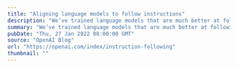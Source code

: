 ```yaml
---
title: "Aligning language models to follow instructions"
description: "We’ve trained language models that are much better at following user intentions than GPT-3 while also making them more truthful and less toxic, using techniques developed through our alignment research. These InstructGPT models, which are trained with humans in the loop, are now deployed as the default language models on our API."
summary: "We’ve trained language models that are much better at following user intentions than GPT-3 while also making them more truthful and less toxic, using techniques developed through our alignment research. These InstructGPT models, which are trained with humans in the loop, are now deployed as the default language models on our API."
pubDate: "Thu, 27 Jan 2022 08:00:00 GMT"
source: "OpenAI Blog"
url: "https://openai.com/index/instruction-following"
thumbnail: ""
---
```


